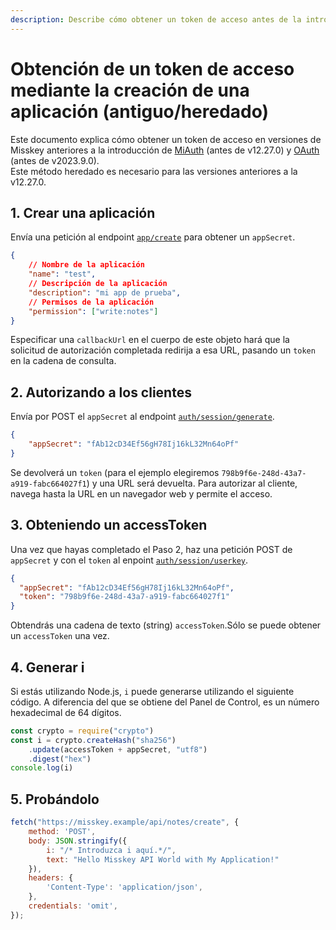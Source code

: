 ```yaml
---
description: Describe cómo obtener un token de acceso antes de la introducción de MiAuth (por debajo de v12.27.0).
---
```


# Obtención de un token de acceso mediante la creación de una aplicación (antiguo/heredado)

Este documento explica cómo obtener un token de acceso en versiones de Misskey anteriores a la introducción de [MiAuth](./miauth.md) (antes de v12.27.0) y [OAuth](./oauth.md) (antes de v2023.9.0).\
Este método heredado es necesario para las versiones anteriores a la v12.27.0.

## 1. Crear una aplicación

Envía una petición al endpoint [`app/create`](endpoints/app/create.html) para obtener un `appSecret`.

```json
{
    // Nombre de la aplicación
    "name": "test",
    // Descripción de la aplicación
    "description": "mi app de prueba",
    // Permisos de la aplicación
    "permission": ["write:notes"]
}
```

Especificar una `callbackUrl` en el cuerpo de este objeto hará que la solicitud de autorización completada redirija a esa URL, pasando un `token` en la cadena de consulta.

## 2. Autorizando a los clientes

Envía por POST el `appSecret` al endpoint [`auth/session/generate`](endpoints/auth/session/generate).

```json
{
    "appSecret": "fAb12cD34Ef56gH78Ij16kL32Mn64oPf"
}
```

Se devolverá un `token` (para el ejemplo elegiremos `798b9f6e-248d-43a7-a919-fabc664027f1`) y una URL será devuelta. Para autorizar al cliente, navega hasta la URL en un navegador web y permite el acceso.

## 3. Obteniendo un accessToken

Una vez que hayas completado el Paso 2, haz una petición POST de `appSecret` y con el `token` al enpoint [`auth/session/userkey`](endpoints/auth/session/userkey).

```json
{
  "appSecret": "fAb12cD34Ef56gH78Ij16kL32Mn64oPf",
  "token": "798b9f6e-248d-43a7-a919-fabc664027f1"
}
```

Obtendrás una cadena de texto (string) `accessToken`.Sólo se puede obtener un `accessToken` una vez.

## 4. Generar i

Si estás utilizando Node.js, `i` puede generarse utilizando el siguiente código. A diferencia del que se obtiene del Panel de Control, es un número hexadecimal de 64 dígitos.

```javascript
const crypto = require("crypto")
const i = crypto.createHash("sha256")
    .update(accessToken + appSecret, "utf8")
    .digest("hex")
console.log(i)
```

## 5. Probándolo

```javascript
fetch("https://misskey.example/api/notes/create", {
    method: 'POST',
    body: JSON.stringify({
        i: "/* Introduzca i aquí.*/",
        text: "Hello Misskey API World with My Application!"
    }),
    headers: {
        'Content-Type': 'application/json',
    },
	credentials: 'omit',
});
```

